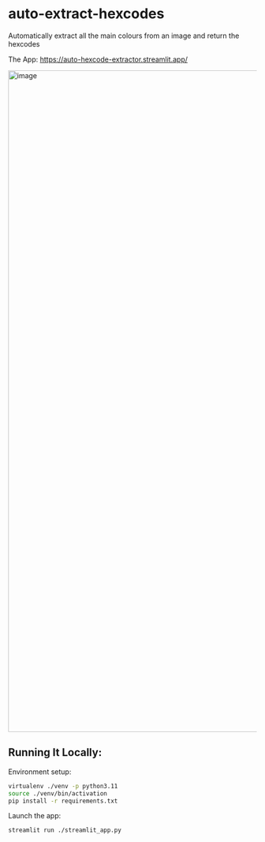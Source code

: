 # auto-extract-hexcodes
Automatically extract all the main colours from an image and return the hexcodes

The App: https://auto-hexcode-extractor.streamlit.app/

<img width="1340" alt="image" src="https://github.com/parker84/auto-extract-hexcodes/assets/12496987/f76d8e56-462f-4509-9b84-1e19f3b59065">


## Running It Locally:
Environment setup:
```sh
virtualenv ./venv -p python3.11
source ./venv/bin/activation
pip install -r requirements.txt
```

Launch the app:
```sh
streamlit run ./streamlit_app.py
```
